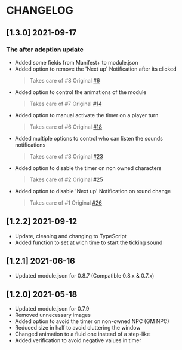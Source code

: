 # CHANGELOG

## [1.3.0] 2021-09-17
### The after adoption update
- Added some fields from Manifest+ to module.json
- Added option to remove the 'Next up' Notification after its clicked
    > Takes care of #8 Original [#6](https://github.com/smilligan93/combatready/issues/14)
- Added option to control the animations of the module
    > Takes care of #7 Original [#14](https://github.com/smilligan93/combatready/issues/14)
- Added option to manual activate the timer on a player turn
    > Takes care of #6 Original [#18](https://github.com/smilligan93/combatready/issues/18)
- Added multiple options to control who can listen the sounds notifications
    > Takes care of #3 Original [#23](https://github.com/smilligan93/combatready/issues/23)
- Added option to disable the timer on non owned characters
    > Takes care of #2 Original [#25](https://github.com/smilligan93/combatready/issues/25)
- Added option to disable 'Next up' Notification on round change
    > Takes care of #1 Original [#26](https://github.com/smilligan93/combatready/issues/26)

## [1.2.2] 2021-09-12

- Update, cleaning and changing to TypeScript
- Added function to set at wich time to start the ticking sound

## [1.2.1] 2021-06-16

- Updated module.json for 0.8.7 (Compatible 0.8.x & 0.7.x)

## [1.2.0] 2021-05-18

- Updated module.json for 0.7.9
- Removed unnecessary images
- Added option to avoid the timer on non-owned NPC (GM NPC)
- Reduced size in half to avoid cluttering the window
- Changed animation to a fluid one instead of a step-like 
- Added verification to avoid negative values in timer
